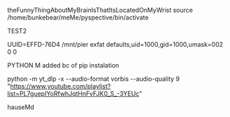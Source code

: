 theFunnyThingAboutMyBrainIsThatItsLocatedOnMyWrist
source /home/bunkebear/meMe/pyspective/bin/activate

TEST2




UUID=EFFD-76D4   /mnt/pier  exfat  defaults,uid=1000,gid=1000,umask=002  0  0


PYTHON M added bc of pip instalation



python -m yt_dlp -x --audio-format vorbis --audio-quality 9 "https://www.youtube.com/playlist?list=PL7guepIYoRfwhJqtHnFvFJK0_S_-3YEUc"


hauseMd